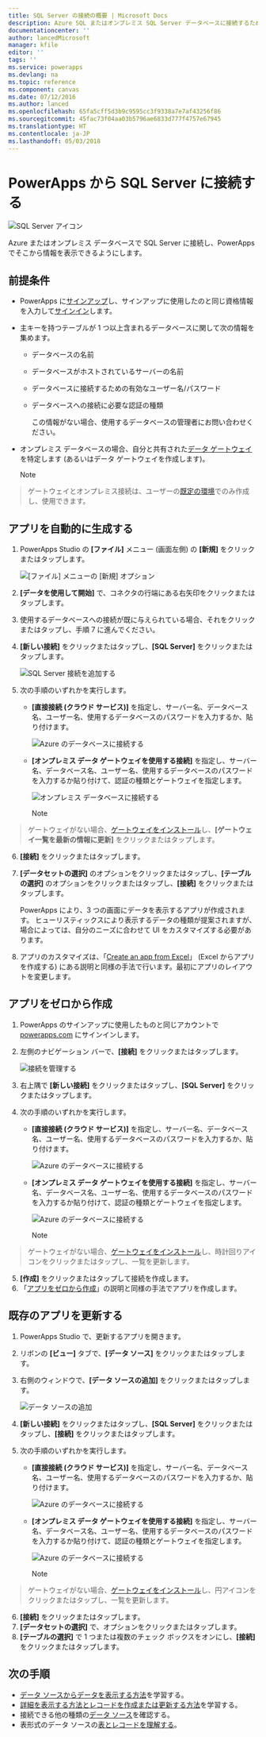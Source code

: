 ```yaml
---
title: SQL Server の接続の概要 | Microsoft Docs
description: Azure SQL またはオンプレミス SQL Server データベースに接続するための操作手順
documentationcenter: ''
author: lancedMicrosoft
manager: kfile
editor: ''
tags: ''
ms.service: powerapps
ms.devlang: na
ms.topic: reference
ms.component: canvas
ms.date: 07/12/2016
ms.author: lanced
ms.openlocfilehash: 65fa5cff5d3b9c9595cc3f9338a7e7af43256f86
ms.sourcegitcommit: 45fac73f04aa03b5796ae6833d777f4757e67945
ms.translationtype: HT
ms.contentlocale: ja-JP
ms.lasthandoff: 05/03/2018
---
```

# <a name="connect-to-sql-server-from-powerapps"></a>PowerApps から SQL Server に接続する
![SQL Server アイコン](./media/connection-azure-sqldatabase/sqlicon.png)

Azure またはオンプレミス データベースで SQL Server に接続し、PowerApps でそこから情報を表示できるようにします。

## <a name="prerequisites"></a>前提条件

* PowerApps に[サインアップ](../../signup-for-powerapps.md)し、サインアップに使用したのと同じ資格情報を入力して[サインイン](http://web.powerapps.com)します。
* 主キーを持つテーブルが 1 つ以上含まれるデータベースに関して次の情報を集めます。
  
  * データベースの名前
  * データベースがホストされているサーバーの名前
  * データベースに接続するための有効なユーザー名/パスワード
  * データベースへの接続に必要な認証の種類
    
    この情報がない場合、使用するデータベースの管理者にお問い合わせください。
* オンプレミス データベースの場合、自分と共有された[データ ゲートウェイ](../gateway-management.md)を特定します (あるいはデータ ゲートウェイを作成します)。
  
    > [!NOTE]
> ゲートウェイとオンプレミス接続は、ユーザーの[既定の環境](../working-with-environments.md)でのみ作成し、使用できます。

## <a name="generate-an-app-automatically"></a>アプリを自動的に生成する
1. PowerApps Studio の **[ファイル]** メニュー (画面左側) の **[新規]** をクリックまたはタップします。
   
    ![[ファイル] メニューの [新規] オプション](./media/connection-azure-sqldatabase/file-new.png)
2. **[データを使用して開始]** で、コネクタの行端にある右矢印をクリックまたはタップします。
3. 使用するデータベースへの接続が既に与えられている場合、それをクリックまたはタップし、手順 7 に進んでください。
4. **[新しい接続]** をクリックまたはタップし、**[SQL Server]** をクリックまたはタップします。
   
    ![SQL Server 接続を追加する](./media/connection-azure-sqldatabase/add-sql-connection.png)
5. 次の手順のいずれかを実行します。
   
   * **[直接接続 (クラウド サービス)]** を指定し、サーバー名、データベース名、ユーザー名、使用するデータベースのパスワードを入力するか、貼り付けます。
     
       ![Azure のデータベースに接続する](./media/connection-azure-sqldatabase/connect-azure.png)
   * **[オンプレミス データ ゲートウェイを使用する接続]** を指定し、サーバー名、データベース名、ユーザー名、使用するデータベースのパスワードを入力するか貼り付けて、認証の種類とゲートウェイを指定します。
     
       ![オンプレミス データベースに接続する](./media/connection-azure-sqldatabase/connect-onprem.png)
     
       > [!NOTE]
> ゲートウェイがない場合、[ゲートウェイをインストール](../gateway-reference.md)し、**[ゲートウェイ一覧を最新の情報に更新]** をクリックまたはタップします。
6. **[接続]** をクリックまたはタップします。
7. **[データセットの選択]** のオプションをクリックまたはタップし、**[テーブルの選択]** のオプションをクリックまたはタップし、**[接続]** をクリックまたはタップします。
   
    PowerApps により、3 つの画面にデータを表示するアプリが作成されます。 ヒューリスティックスにより表示するデータの種類が提案されますが、場合によっては、自分のニーズに合わせて UI をカスタマイズする必要があります。
8. アプリのカスタマイズは、「[Create an app from Excel](../get-started-create-from-data.md)」 (Excel からアプリを作成する) にある説明と同様の手法で行います。最初にアプリのレイアウトを変更します。

## <a name="build-an-app-from-scratch"></a>アプリをゼロから作成
1. PowerApps のサインアップに使用したものと同じアカウントで [powerapps.com](https://web.powerapps.com) にサインインします。
2. 左側のナビゲーション バーで、**[接続]** をクリックまたはタップします。  
   
    ![接続を管理する](./media/connection-azure-sqldatabase/manage-connections.png)
3. 右上隅で **[新しい接続]** をクリックまたはタップし、**[SQL Server]** をクリックまたはタップします。
4. 次の手順のいずれかを実行します。
   
   * **[直接接続 (クラウド サービス)]** を指定し、サーバー名、データベース名、ユーザー名、使用するデータベースのパスワードを入力するか、貼り付けます。
     
       ![Azure のデータベースに接続する](./media/connection-azure-sqldatabase/connect-azure-portal.png)
   * **[オンプレミス データ ゲートウェイを使用する接続]** を指定し、サーバー名、データベース名、ユーザー名、使用するデータベースのパスワードを入力するか貼り付けて、認証の種類とゲートウェイを指定します。
     
       ![Azure のデータベースに接続する](./media/connection-azure-sqldatabase/connect-onprem-portal.png)
     
       > [!NOTE]
> ゲートウェイがない場合、[ゲートウェイをインストール](../gateway-reference.md)し、時計回りアイコンをクリックまたはタップし、一覧を更新します。
5. **[作成]** をクリックまたはタップして接続を作成します。
6. 「[アプリをゼロから作成](../get-started-create-from-blank.md)」の説明と同様の手法でアプリを作成します。

## <a name="update-an-existing-app"></a>既存のアプリを更新する
1. PowerApps Studio で、更新するアプリを開きます。
2. リボンの **[ビュー]** タブで、**[データ ソース]** をクリックまたはタップします。
3. 右側のウィンドウで、**[データ ソースの追加]** をクリックまたはタップします。
   
    ![データ ソースの追加](./media/connection-azure-sqldatabase/add-data-source.png)
4. **[新しい接続]** をクリックまたはタップし、**[SQL Server]** をクリックまたはタップし、**[接続]** をクリックまたはタップします。
5. 次の手順のいずれかを実行します。
   
   * **[直接接続 (クラウド サービス)]** を指定し、サーバー名、データベース名、ユーザー名、使用するデータベースのパスワードを入力するか、貼り付けます。
     
       ![Azure のデータベースに接続する](./media/connection-azure-sqldatabase/connect-azure-fromblank.png)
   * **[オンプレミス データ ゲートウェイを使用する接続]** を指定し、サーバー名、データベース名、ユーザー名、使用するデータベースのパスワードを入力するか貼り付けて、認証の種類とゲートウェイを指定します。
     
       ![Azure のデータベースに接続する](./media/connection-azure-sqldatabase/connect-onprem-fromblank.png)
     
       > [!NOTE]
> ゲートウェイがない場合、[ゲートウェイをインストール](../gateway-reference.md)し、円アイコンをクリックまたはタップし、一覧を更新します。
6. **[接続]** をクリックまたはタップします。
7. **[データセットの選択]** で、オプションをクリックまたはタップします。
8. **[テーブルの選択]** で 1 つまたは複数のチェック ボックスをオンにし、**[接続]** をクリックまたはタップします。

## <a name="next-steps"></a>次の手順
* [データ ソースからデータを表示する方法](../add-gallery.md)を学習する。
* [詳細を表示する方法とレコードを作成または更新する方法](../add-form.md)を学習する。
* 接続できる他の種類の[データ ソース](../connections-list.md)を確認する。  
* 表形式のデータ ソースの[表とレコードを理解する](../working-with-tables.md)。

<!--NotAvailableYet
## View the available functions ##
This connection includes the following functions:

| Function Name |  Description |
| --- | --- |
|[GetItems](connection-azure-sqldatabase.md#getitems) | Retrieves rows from a SQL table |
|[PostItem](connection-azure-sqldatabase.md#postitem) | Inserts a new row into a SQL table |
|[GetItem](connection-azure-sqldatabase.md#getitem) | Retrieves a single row from a SQL table |
|[DeleteItem](connection-azure-sqldatabase.md#deleteitem) | Deletes a row from a SQL table |
|[PatchItem](connection-azure-sqldatabase.md#patchitem) | Updates an existing row in a SQL table |
|[GetTables](connection-azure-sqldatabase.md#gettables) | Retrieves tables from a SQL database |

### GetItems
Get rows: Retrieves rows from a SQL table

#### Input properties

| Name| Data Type|Required|Description|
| ---|---|---|---|
|table|string|yes|Name of SQL table|
|$skip|integer|no|Number of entries to skip (default = 0)|
|$top|integer|no|Maximum number of entries to retrieve (default = 256)|
|$filter|string|no|An ODATA filter query to restrict the number of entries|
|$orderby|string|no|An ODATA orderBy query for specifying the order of entries|

### PostItem
Insert row: Inserts a new row into a SQL table

#### Input properties

| Name| Data Type|Required|Description|
| ---|---|---|---|
|table|string|yes|Name of SQL table|
|item| |yes|Row to insert into the specified table in SQL|

#### Output properties

| Property Name | Data Type | Required | Description |
|---|---|---|---|
|value|array|No | |


### GetItem
Get row: Retrieves a single row from a SQL table

#### Input properties

| Name| Data Type|Required|Description|
| ---|---|---|---|
|table|string|yes|Name of SQL table|
|id|string|yes|Unique identifier of the row to retrieve|

#### Output properties

| Property Name | Data Type | Required | Description |
|---|---|---|---|
|ItemInternalId|string|No | |


### DeleteItem
Delete row: Deletes a row from a SQL table

#### Input properties

| Name| Data Type|Required|Description|
| ---|---|---|---|
|table|string|yes|Name of SQL table|
|id|string|yes|Unique identifier of the row to delete|

#### Output properties
None.

### PatchItem
Update row: Updates an existing row in a SQL table

#### Input properties

| Name| Data Type|Required|Description|
| ---|---|---|---|
|table|string|yes|Name of SQL table|
|id|string|yes|Unique identifier of the row to update|
|item| |yes|Row with updated values|

#### Output properties

| Property Name | Data Type | Required | Description |
|---|---|---|---|
|ItemInternalId|string|No | &nbsp; |


### GetTables
Get tables: Retrieves tables from a SQL database

#### Input properties
None.

#### Output properties

| Property Name | Data Type | Required | Description |
|---|---|---|---|
|value|array|No | Can output the Name and DisplayName properties |

### ExecuteProcedure
Execute stored procedure: Executes a stored procedure in SQL

#### Input properties

| Name| Data Type|Required|Description|
| ---|---|---|---|
|procedure|string|yes|Procedure name|
|parameters| |yes|Input parameters|

#### Output properties
Result of the stored procedure execution.

| Property Name | Data Type | Required | Description |
|---|---|---|---|
|OutputParameters|object|No | Output parameter values |
|ReturnCode|integer|No | Return code of a procedure |
|ResultSets|object|No | Result sets|

-->
